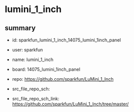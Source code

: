 # lumini_1_inch
 
## summary 
* id: sparkfun_lumini_1_inch_14075_lumini_1inch_panel
* user: sparkfun
* name: lumini_1_inch
* board: 14075_lumini_1inch_panel
* repo: https://github.com/sparkfun/LuMini_1_Inch



* src_file_repo_sch: 
* src_file_repo_sch_link: https://github.com/sparkfun/LuMini_1_Inch/tree/master/





